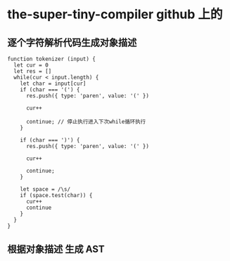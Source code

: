 # the-super-tiny-compiler github 上的

## 逐个字符解析代码生成对象描述

```
function tokenizer (input) {
  let cur = 0
  let res = []
  while(cur < input.length) {
    let char = input[cur]
    if (char === '(') {
      res.push({ type: 'paren', value: '(' })

      cur++

      continue; // 停止执行进入下次while循环执行
    }

    if (char === ')') {
      res.push({ type: 'paren', value: '(' })

      cur++

      continue;
    }

    let space = /\s/
    if (space.test(char)) {
      cur++
      continue
    }
  }
}

```

## 根据对象描述 生成 AST

```

```

##
